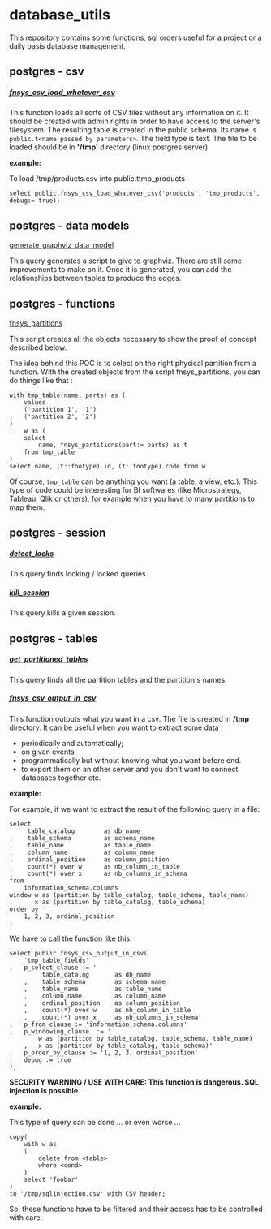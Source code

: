 # database_utils
This repository contains some functions, sql orders useful for a project or a daily basis database management.

## postgres - csv

##### [fnsys_csv_load_whatever_csv](./postgresql/csv/fnsys_csv_load_whatever_csv.sql)

This function loads all sorts of CSV files without any information on it. It should be created with admin rights in order 
to have access to the server's filesystem. The resulting table is created in the public schema. Its name is 
`public.t<name passed by parameters>`. The field type is text.
The file to be loaded should be in **'/tmp'** directory (linux postgres server)

**example:**

To load /tmp/products.csv into public.ttmp_products
```
select public.fnsys_csv_load_whatever_csv('products', 'tmp_products', debug:= true);
```
## postgres - data models

[generate_graphviz_data_model]('./postgresql/data_models/generate_graphviz_data_model.sql')

This query generates a script to give to graphviz. There are still some improvements to make on it.
Once it is generated, you can add the relationships between tables to produce the edges.

## postgres - functions

[fnsys_partitions]('./postgresql/functions/fnsys_partitions.sql')

This script creates all the objects necessary to show the proof of concept described below. 

The idea behind this POC is to select on the right physical partition from a function. 
With the created objects from the script fnsys_partitions, you can do things like that :
```
with tmp_table(name, parts) as (
    values 
    ('partition 1', '1')
,   ('partition 2', '2')
)
,   w as (
    select 
        name, fnsys_partitions(part:= parts) as t
    from tmp_table
)
select name, (t::footype).id, (t::footype).code from w
```
Of course, `tmp_table` can be anything you want (a table, a view, etc.). This type of code could be interesting
for BI softwares (like Microstrategy, Tableau, Qlik or others), for example when you have to many partitions to 
map them.

## postgres - session 

##### [detect_locks](./postgresql/sessions/detect_locks.sql)

This query finds locking / locked queries.

##### [kill_session](./postgresql/sessions/kill_session.sql)

This query kills a given session.

## postgres - tables

##### [get_partitioned_tables](./postgresql/tables/get_partitioned_tables.sql)

This query finds all the partition tables and the partition's names.

##### [fnsys_csv_output_in_csv](./postgresql/csv/fnsys_csv_output_in_csv.sql)

This function outputs what you want in a csv. The file is created in **/tmp** directory.
It can be useful when you want to extract some data :
* periodically and automatically;
* on given events
* programmatically but without knowing what you want before end.
* to export them on an other server and you don't want to connect databases together
etc.

**example:**

For example, if we want to extract the result of the following query in a file:
```
select 
     table_catalog        as db_name
,    table_schema         as schema_name
,    table_name           as table_name
,    column_name          as column_name
,    ordinal_position     as column_position
,    count(*) over w      as nb_column_in_table
,    count(*) over x      as nb_columns_in_schema
from 
    information_schema.columns
window w as (partition by table_catalog, table_schema, table_name)
,      x as (partition by table_catalog, table_schema)
order by 
    1, 2, 3, ordinal_position
;
```

We have to call the function like this:

```
select public.fnsys_csv_output_in_csv(
    'tmp_table_fields'
,   p_select_clause := '
         table_catalog       as db_name
    ,    table_schema        as schema_name
    ,    table_name          as table_name
    ,    column_name         as column_name
    ,    ordinal_position    as column_position
    ,    count(*) over w     as nb_column_in_table
    ,    count(*) over x     as nb_columns_in_schema'
,   p_from_clause := 'information_schema.columns'
,   p_windowing_clause  := '
        w as (partition by table_catalog, table_schema, table_name)
    ,   x as (partition by table_catalog, table_schema)'
,   p_order_by_clause := '1, 2, 3, ordinal_position'
,   debug := true
);
```

**SECURITY WARNING / USE WITH CARE: This function is dangerous. SQL injection is possible**

**example:** 

This type of query can be done ... or even worse ...

```
copy(
    with w as
    (
        delete from <table> 
        where <cond>
    )
    select 'foobar'
)
to '/tmp/sqlinjection.csv' with CSV header;
```
So, these functions have to be filtered and their access has to be 
controlled with care.

